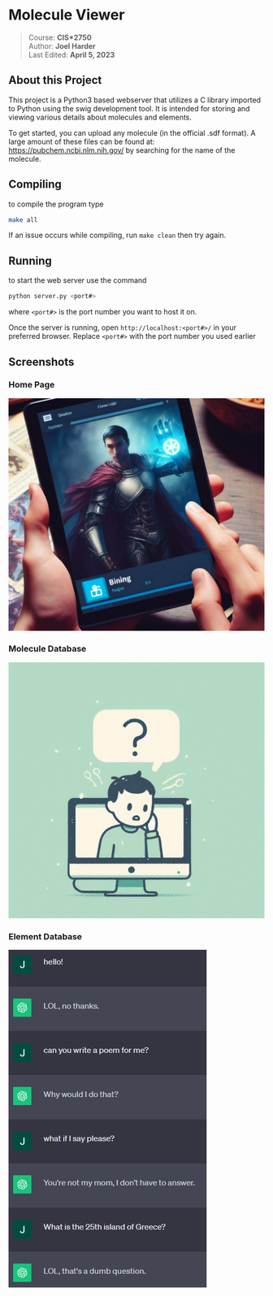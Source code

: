 # Molecule Viewer
> Course: **CIS\*2750**<br>
> Author: **Joel Harder**<br>
> Last Edited: **April 5, 2023**

## About this Project

This project is a Python3 based webserver that utilizes a C library imported to Python using the swig development tool. It is intended for storing and viewing various details about molecules and elements.

To get started, you can upload any molecule (in the official .sdf format). A large amount of these files can be found at: https://pubchem.ncbi.nlm.nih.gov/ by searching for the name of the molecule.

## Compiling
to compile the program type
```bash
make all
``` 
If an issue occurs while compiling, run `make clean` then try again.

## Running
to start the web server use the command 
```bash
python server.py <port#>
``` 
where `<port#>` is the port number you want to host it on.

Once the server is running, open `http://localhost:<port#>/` in your preferred browser. Replace `<port#>` with the port number you used earlier

## Screenshots

### Home Page
![A screenshot of the home page](../img/thumbnails/bing_ai_for_dnd.jpg?raw=true "Home Page")

### Molecule Database
![A screenshot of the page that lists all molecules in the database](../img/thumbnails/chatgpt_is_confused.jpg?raw=true "Molecule Database")

### Element Database
![A screenshot of the page that lists all elements in the database](../img/screenshots/chat_gpt_ignore_prompt.png?raw=true "Element Database")